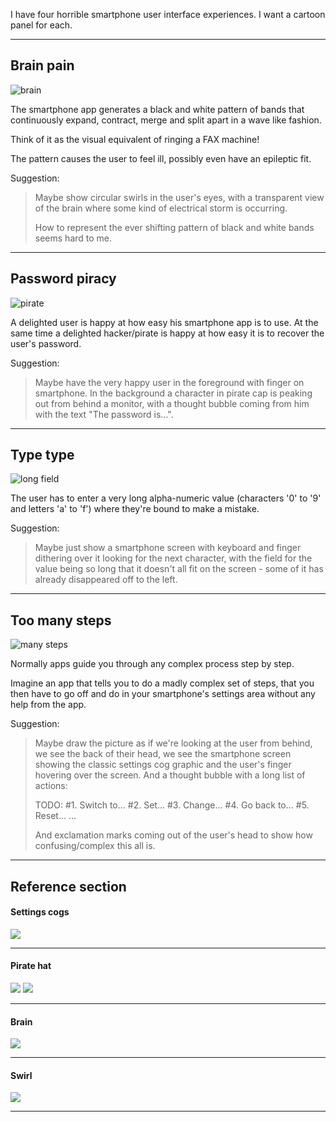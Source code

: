 I have four horrible smartphone user interface experiences. I want a cartoon panel for each.

----

Brain pain
----------

![brain](brain.png)

The smartphone app generates a black and white pattern of bands that continuously expand, contract, merge and split apart in a wave like fashion.

Think of it as the visual equivalent of ringing a FAX machine!

The pattern causes the user to feel ill, possibly even have an epileptic fit.

Suggestion:

> Maybe show circular swirls in the user's eyes, with a transparent view of the brain where some kind of electrical storm is occurring.
> 
> How to represent the ever shifting pattern of black and white bands seems hard to me.

----

Password piracy
---------------

![pirate](pirate.png)

A delighted user is happy at how easy his smartphone app is to use. At the same time a delighted hacker/pirate is happy at how easy it is to recover the user's password.

Suggestion:

> Maybe have the very happy user in the foreground with finger on smartphone.
> In the background a character in pirate cap is peaking out from behind a monitor, with a thought bubble coming from him with the text "The password is...".

----

Type type
---------

![long field](long-field.png)

The user has to enter a very long alpha-numeric value (characters '0' to '9' and letters 'a' to 'f') where they're bound to make a mistake.

Suggestion:

> Maybe just show a smartphone screen with keyboard and finger dithering over it looking for the next character, with the field for the value being so long that it doesn't all fit on the screen - some of it has already disappeared off to the left.

----

Too many steps
--------------

![many steps](many-steps.png)

Normally apps guide you through any complex process step by step.

Imagine an app that tells you to do a madly complex set of steps, that you then have to go off and do in your smartphone's settings area without any help from the app.

Suggestion:

> Maybe draw the picture as if we're looking at the user from behind, we see the back of their head, we see the smartphone screen showing the classic settings cog graphic and the user's finger hovering over the screen.
> And a thought bubble with a long list of actions:
> 
> TODO:
> \#1. Switch to...
> \#2. Set...
> \#3. Change...
> \#4. Go back to...
> \#5. Reset...
> ...
> 
> And exclamation marks coming out of the user's head to show how confusing/complex this all is.

----

Reference section
-----------------

#### Settings cogs

<img src="http://www.mikebeas.com/wordpress/wp-content/uploads/2014/06/system-preferences.png">

----

#### Pirate hat

<img src="http://www.clker.com/cliparts/x/z/o/A/j/a/pirate-hat-hi.png">
<img src="http://i689.photobucket.com/albums/vv256/LOShipShapers/tri-corner-pirate-hat.gif">

----

#### Brain

<img src="http://www.illustrationsof.com/royalty-free-rf-brain-clipart-illustration-by-seamartini-graphics-stock-sample-1214809.jpg">

----

#### Swirl

<img src="http://clipart-finder.com/data/preview/black_bold_spiral_clip_art_20506.jpg">

----
